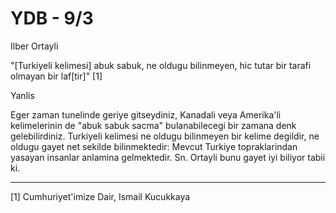 # YDB - 9/3

Ilber Ortayli

"[Turkiyeli kelimesi] abuk sabuk, ne oldugu bilinmeyen, hic tutar bir tarafi olmayan bir laf[tir]" [1]

Yanlis

Eger zaman tunelinde geriye gitseydiniz, Kanadali veya Amerika'li kelimelerinin de "abuk sabuk sacma" bulanabilecegi bir zamana denk gelebilirdiniz. Turkiyeli kelimesi ne oldugu bilinmeyen bir kelime degildir, ne oldugu gayet net sekilde bilinmektedir: Mevcut Turkiye topraklarindan yasayan insanlar anlamina gelmektedir. Sn. Ortayli bunu gayet iyi biliyor tabii ki.


----

[1] Cumhuriyet'imize Dair, Ismail Kucukkaya

